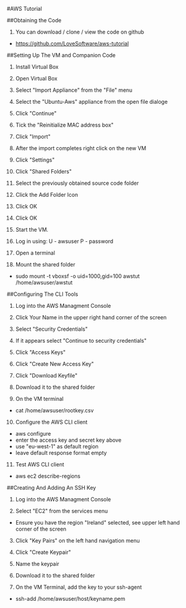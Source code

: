 #AWS Tutorial

##Obtaining the Code

1. You can download / clone / view the code on github
 - https://github.com/LoveSoftware/aws-tutorial

##Setting Up The VM and Companion Code

1. Install Virtual Box

2. Open Virtual Box 

3. Select "Import Appliance" from the "File" menu

4. Select the "Ubuntu-Aws" appliance from the open file dialoge

5. Click "Continue"

6. Tick the "Reinitialize MAC address box"

7. Click "Import"

8. After the import completes right click on the new VM

9. Click "Settings"

10. Click "Shared Folders"

11. Select the previously obtained source code folder

12. Click the Add Folder Icon

13. Click OK

14. Click OK

15. Start the VM. 

16. Log in using: U - awsuser P - password

17. Open a terminal

18. Mount the shared folder
 - sudo mount -t vboxsf -o uid=1000,gid=100 awstut /home/awsuser/awstut

##Configuring The CLI Tools

1. Log into the AWS Managment Console

2. Click Your Name in the upper right hand corner of the screen

3. Select "Security Credentials"

4. If it appears select "Continue to security credentials"

5. Click "Access Keys"

6. Click "Create New Access Key"

7. Click "Download Keyfile"

8. Download it to the shared folder

9. On the VM terminal
 - cat /home/awsuser/rootkey.csv

10. Configure the AWS CLI client
 - aws configure
 - enter the access key and secret key above
 - use "eu-west-1" as default region
 - leave default response format empty 

11. Test AWS CLI client
 - aws ec2 describe-regions

##Creating And Adding An SSH Key

1. Log into the AWS Managment Console

2. Select "EC2" from the services menu
 - Ensure you have the region "Ireland" selected, see upper left hand corner of the screen

3. Click "Key Pairs" on the left hand navigation menu

4. Click "Create Keypair"

5. Name the keypair

6. Download it to the shared folder

7. On the VM Terminal, add the key to your ssh-agent
 - ssh-add /home/awsuser/host/keyname.pem

